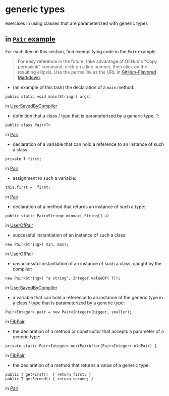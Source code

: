 # generic types

exercises in using classes that are parameterized with
generic types

## in [`Pair` example](https://github.com/stuyvesant-cs/solutionsHolmes/tree/master/2019-04-05_PairOfGenerics)

For each item in this section, find exemplifying code in the `Pair` example.
>For easy reference in the future, take advantage of
GitHub's "Copy permalink" command: click on a line number,
then click on the resulting ellipsis. Use the permalink as the URL
in [GitHub-Flavored Markdown](https://help.github.com/en/articles/basic-writing-and-formatting-syntax#links).


- (an example of this task) the declaration of a `main` method:
```
public static void main(String[] args)
```
in [UserSavedByCompiler](https://github.com/stuyvesant-cs/solutionsHolmes/blob/21b641c9dda3c43d3e71de138c24c29f11687d88/2019-04-05_PairOfGenerics/UserSavedByCompiler.java#L11)


- definition that a class / type that is parameterized by a generic type, `T`:
```
public class Pair<T>
```
in [Pair](https://github.com/yaruluo/5D_genericTypes/blob/1c785802a52a19b5a126f3139b95951b725176b1/Pair.java#L8)


- declaration of a variable that can hold a reference to an instance
of such a class:
```
private T first;
```
in [Pair](https://github.com/yaruluo/5D_genericTypes/blob/master/Pair.java)


- assignment to such a variable:
```
this.first =  first;
```
in [Pair](https://github.com/yaruluo/5D_genericTypes/blob/1c785802a52a19b5a126f3139b95951b725176b1/Pair.java#L14)


- declaration of a method that returns an instance of such a type:
```
public static Pair<String> minmax( String[] a)
```
in [UserOfPair](https://github.com/stuyvesant-cs/solutionsHolmes/blob/650c94c91da1ad1b815e13c35c5816c2419446e5/2019-04-05_PairOfGenerics/UserOfPair.java#L30)


- successful instantiation of an instance of such a class:
```
new Pair<String>( min, max);
```
in [UserOfPair](https://github.com/stuyvesant-cs/solutionsHolmes/blob/650c94c91da1ad1b815e13c35c5816c2419446e5/2019-04-05_PairOfGenerics/UserOfPair.java#L46)


- *un*successful instantiation of an instance of such a class,
caught by the compiler:
```
new Pair<String>( "a string", Integer.valueOf( 7));
```
in [UserSavedByCompiler](https://github.com/stuyvesant-cs/solutionsHolmes/blob/650c94c91da1ad1b815e13c35c5816c2419446e5/2019-04-05_PairOfGenerics/UserSavedByCompiler.java#L12)


- a variable that can hold a reference to an instance of the generic type
in a class / type that is parameterized by a generic type:
```
Pair<Integer> pair = new Pair<Integer>(bigger, smaller);
```
in [FibPair](https://github.com/yaruluo/5D_genericTypes/blob/1c785802a52a19b5a126f3139b95951b725176b1/FibPair.java#L37)


- the declaration of a method or constructor that accepts a parameter of a generic type:
```
private static Pair<Integer> nextPairAfter(Pair<Integer> oldPair) {
```
in [FibPair](https://github.com/yaruluo/5D_genericTypes/blob/1c785802a52a19b5a126f3139b95951b725176b1/FibPair.java#L56)


- the declaration of a method that returns a value of a generic type:
```
public T getFirst()  { return first; }
public T getSecond() { return second; }
```
in [Pair](https://github.com/yaruluo/5D_genericTypes/blob/4ad6c8e36d9163d18680edfbe4d8498a0524b168/Pair.java#L18-L19)
